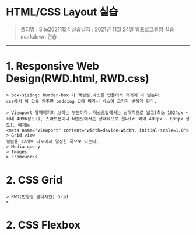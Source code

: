 # HTML/CSS Layout 실습
> 폴더명 : Site20211124
> 실습날자 : 2021년 11월 24일 웹프로그램밍 실습 markdown 연습
---  
# 1. Responsive Web Design(RWD.html, RWD.css)
    > box-sizing: border-box 가 핵심임.박스를 만들어서 거기에 다 넣는다.
    css에서 이 값을 안주면 padding 값에 따라서 박스이 크기가 변하게 된다.

    > Viewport 웹페이지의 보이는 부분이다. 데스크탑에서는 상대적으로 넓고(최소 1024px ~ 최대 4096정도?), 스마트폰이나 테블릿에서는 상대적으로 좁다(커 봐야 400px ~ 800px 정도). 예제는
    <meta name="viewport" content="width=device-width, initial-scale=1.0">
    > Grid view 
    컬럼을 12개로 나누어서 일정한 폭으로 나눈다.
    > Media query
    > Images
    > Frameworks

# 2. CSS Grid
    > RWD(반응형 웹디자인) Grid
    >
# 2. CSS Flexbox

